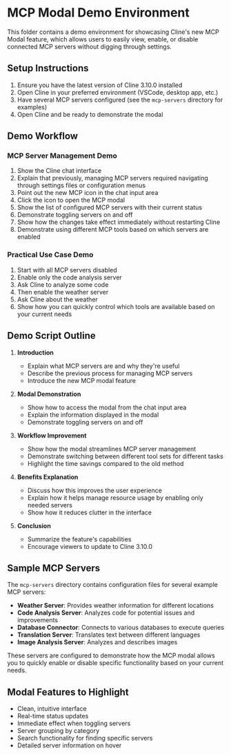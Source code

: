 # MCP Modal Demo Environment

This folder contains a demo environment for showcasing Cline's new MCP Modal feature, which allows users to easily view, enable, or disable connected MCP servers without digging through settings.

## Setup Instructions

1. Ensure you have the latest version of Cline 3.10.0 installed
2. Open Cline in your preferred environment (VSCode, desktop app, etc.)
3. Have several MCP servers configured (see the `mcp-servers` directory for examples)
4. Open Cline and be ready to demonstrate the modal

## Demo Workflow

### MCP Server Management Demo

1. Show the Cline chat interface
2. Explain that previously, managing MCP servers required navigating through settings files or configuration menus
3. Point out the new MCP icon in the chat input area
4. Click the icon to open the MCP modal
5. Show the list of configured MCP servers with their current status
6. Demonstrate toggling servers on and off
7. Show how the changes take effect immediately without restarting Cline
8. Demonstrate using different MCP tools based on which servers are enabled

### Practical Use Case Demo

1. Start with all MCP servers disabled
2. Enable only the code analysis server
3. Ask Cline to analyze some code
4. Then enable the weather server
5. Ask Cline about the weather
6. Show how you can quickly control which tools are available based on your current needs

## Demo Script Outline

1. **Introduction**
   - Explain what MCP servers are and why they're useful
   - Describe the previous process for managing MCP servers
   - Introduce the new MCP modal feature

2. **Modal Demonstration**
   - Show how to access the modal from the chat input area
   - Explain the information displayed in the modal
   - Demonstrate toggling servers on and off

3. **Workflow Improvement**
   - Show how the modal streamlines MCP server management
   - Demonstrate switching between different tool sets for different tasks
   - Highlight the time savings compared to the old method

4. **Benefits Explanation**
   - Discuss how this improves the user experience
   - Explain how it helps manage resource usage by enabling only needed servers
   - Show how it reduces clutter in the interface

5. **Conclusion**
   - Summarize the feature's capabilities
   - Encourage viewers to update to Cline 3.10.0

## Sample MCP Servers

The `mcp-servers` directory contains configuration files for several example MCP servers:

- **Weather Server**: Provides weather information for different locations
- **Code Analysis Server**: Analyzes code for potential issues and improvements
- **Database Connector**: Connects to various databases to execute queries
- **Translation Server**: Translates text between different languages
- **Image Analysis Server**: Analyzes and describes images

These servers are configured to demonstrate how the MCP modal allows you to quickly enable or disable specific functionality based on your current needs.

## Modal Features to Highlight

- Clean, intuitive interface
- Real-time status updates
- Immediate effect when toggling servers
- Server grouping by category
- Search functionality for finding specific servers
- Detailed server information on hover
